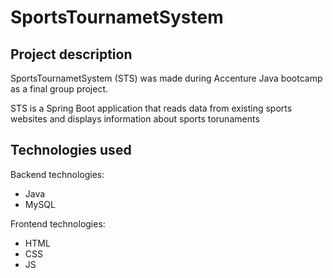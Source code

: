 <h1>SportsTournametSystem</h1>

<h2>Project description</h2>
<p>SportsTournametSystem (STS) was made during Accenture Java bootcamp as a final group project.</p>
<p>STS is a Spring Boot application that reads data from existing sports websites and displays information about sports torunaments</p>
<h2>Technologies used</h2>
  <p>Backend technologies:</p> 
  <ul>
     <li>Java</li>
     <li>MySQL</li>
  </ul>
  <p>Frontend technologies:</p> 
  <ul>
     <li>HTML</li>
     <li>CSS</li>
     <li>JS</li>
  </ul>
